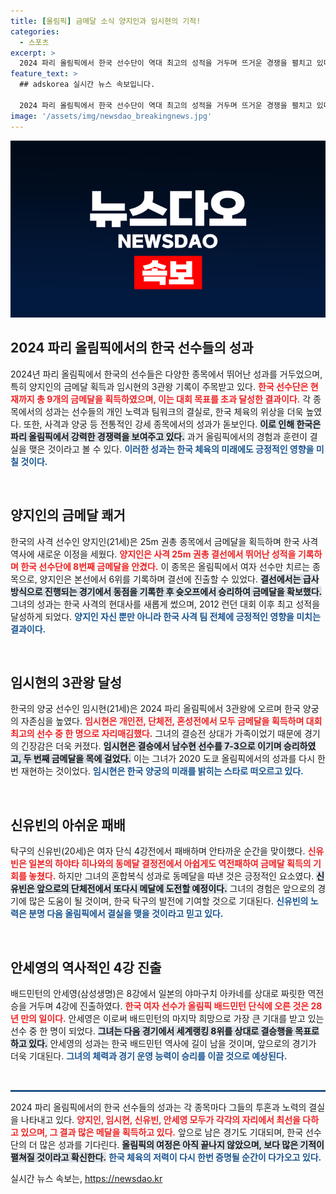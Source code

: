 ```yaml
---
title: [올림픽] 금메달 소식 양지인과 임시현의 기적!
categories:
  - 스포츠
excerpt: >
  2024 파리 올림픽에서 한국 선수단이 역대 최고의 성적을 거두며 뜨거운 경쟁을 펼치고 있다! 양지인의 금메달과 안세영의 28년 만의 4강 진출, 임시현의 3관왕 달성까지, 승전보가 이어진다. 클릭해서 자세히 알아보세요!
feature_text: >
  ## adskorea 실시간 뉴스 속보입니다.

  2024 파리 올림픽에서 한국 선수단이 역대 최고의 성적을 거두며 뜨거운 경쟁을 펼치고 있다! 양지인의 금메달과 안세영의 28년 만의 4강 진출, 임시현의 3관왕 달성까지, 승전보가 이어진다. 클릭해서 자세히 알아보세요!
image: '/assets/img/newsdao_breakingnews.jpg'
---
```


<p><img src="/assets/img/newsdao_breakingnews.jpg" alt="adskorea 속보" /></p>

<h2 data-ke-size="size26">2024 파리 올림픽에서의 한국 선수들의 성과</h2>

<p data-ke-size="size16">2024년 파리 올림픽에서 한국의 선수들은 다양한 종목에서 뛰어난 성과를 거두었으며, 특히 양지인의 금메달 획득과 임시현의 3관왕 기록이 주목받고 있다. <b><span style="color: #ee2323;">한국 선수단은 현재까지 총 9개의 금메달을 획득하였으며, 이는 대회 목표를 초과 달성한 결과이다.</span></b> 각 종목에서의 성과는 선수들의 개인 노력과 팀워크의 결실로, 한국 체육의 위상을 더욱 높였다. 또한, 사격과 양궁 등 전통적인 강세 종목에서의 성과가 돋보인다. <b><span style="background-color: #21538527;">이로 인해 한국은 파리 올림픽에서 강력한 경쟁력을 보여주고 있다.</span></b> 과거 올림픽에서의 경험과 훈련이 결실을 맺은 것이라고 볼 수 있다. <b><span style="color: #1a5490;">이러한 성과는 한국 체육의 미래에도 긍정적인 영향을 미칠 것이다.</span></b></p>

<p data-ke-size="size16">&nbsp;</p>

<h2 data-ke-size="size26">양지인의 금메달 쾌거</h2>

<p data-ke-size="size16">한국의 사격 선수인 양지인(21세)은 25m 권총 종목에서 금메달을 획득하며 한국 사격 역사에 새로운 이정을 세웠다. <b><span style="color: #ee2323;">양지인은 사격 25m 권총 결선에서 뛰어난 성적을 기록하며 한국 선수단에 8번째 금메달을 안겼다.</span></b> 이 종목은 올림픽에서 여자 선수만 치르는 종목으로, 양지인은 본선에서 6위를 기록하며 결선에 진출할 수 있었다. <b><span style="background-color: #21538527;">결선에서는 급사 방식으로 진행되는 경기에서 동점을 기록한 후 슛오프에서 승리하여 금메달을 확보했다.</span></b> 그녀의 성과는 한국 사격의 현대사를 새롭게 썼으며, 2012 런던 대회 이후 최고 성적을 달성하게 되었다. <b><span style="color: #1a5490;">양지인 자신 뿐만 아니라 한국 사격 팀 전체에 긍정적인 영향을 미치는 결과이다.</span></b></p>

<p data-ke-size="size16">&nbsp;</p>

<h2 data-ke-size="size26">임시현의 3관왕 달성</h2>

<p data-ke-size="size16">한국의 양궁 선수인 임시현(21세)은 2024 파리 올림픽에서 3관왕에 오르며 한국 양궁의 자존심을 높였다. <b><span style="color: #ee2323;">임시현은 개인전, 단체전, 혼성전에서 모두 금메달을 획득하며 대회 최고의 선수 중 한 명으로 자리매김했다.</span></b> 그녀의 결승전 상대가 가족이었기 때문에 경기의 긴장감은 더욱 커졌다. <b><span style="background-color: #21538527;">임시현은 결승에서 남수현 선수를 7-3으로 이기며 승리하였고, 두 번째 금메달을 목에 걸었다.</span></b> 이는 그녀가 2020 도쿄 올림픽에서의 성과를 다시 한번 재현하는 것이었다. <b><span style="color: #1a5490;">임시현은 한국 양궁의 미래를 밝히는 스타로 떠오르고 있다.</span></b></p>

<p data-ke-size="size16">&nbsp;</p>

<h2 data-ke-size="size26">신유빈의 아쉬운 패배</h2>

<p data-ke-size="size16">탁구의 신유빈(20세)은 여자 단식 4강전에서 패배하며 안타까운 순간을 맞이했다. <b><span style="color: #ee2323;">신유빈은 일본의 하야타 히나와의 동메달 결정전에서 아쉽게도 역전패하여 금메달 획득의 기회를 놓쳤다.</span></b> 하지만 그녀의 혼합복식 성과로 동메달을 따낸 것은 긍정적인 요소였다. <b><span style="background-color: #21538527;">신유빈은 앞으로의 단체전에서 또다시 메달에 도전할 예정이다.</span></b> 그녀의 경험은 앞으로의 경기에 많은 도움이 될 것이며, 한국 탁구의 발전에 기여할 것으로 기대된다. <b><span style="color: #1a5490;">신유빈의 노력은 분명 다음 올림픽에서 결실을 맺을 것이라고 믿고 있다.</span></b></p>

<p data-ke-size="size16">&nbsp;</p>

<h2 data-ke-size="size26">안세영의 역사적인 4강 진출</h2>

<p data-ke-size="size16">배드민턴의 안세영(삼성생명)은 8강에서 일본의 야마구치 아카네를 상대로 짜릿한 역전승을 거두며 4강에 진출하였다. <b><span style="color: #ee2323;">한국 여자 선수가 올림픽 배드민턴 단식에 오른 것은 28년 만의 일이다.</span></b> 안세영은 이로써 배드민턴의 마지막 희망으로 가장 큰 기대를 받고 있는 선수 중 한 명이 되었다. <b><span style="background-color: #21538527;">그녀는 다음 경기에서 세계랭킹 8위를 상대로 결승행을 목표로 하고 있다.</span></b> 안세영의 성과는 한국 배드민턴 역사에 길이 남을 것이며, 앞으로의 경기가 더욱 기대된다. <b><span style="color: #1a5490;">그녀의 체력과 경기 운영 능력이 승리를 이끌 것으로 예상된다.</span></b></p>

<p data-ke-size="size16">&nbsp;</p>

<hr style="height: 3px; background: #215385; border: none;"/>

<p data-ke-size="size16">2024 파리 올림픽에서의 한국 선수들의 성과는 각 종목마다 그들의 투혼과 노력의 결실을 나타내고 있다. <b><span style="color: #ee2323;">양지인, 임시현, 신유빈, 안세영 모두가 각각의 자리에서 최선을 다하고 있으며, 그 결과 많은 메달을 획득하고 있다.</span></b> 앞으로 남은 경기도 기대되며, 한국 선수단의 더 많은 성과를 기다린다. <b><span style="background-color: #21538527;">올림픽의 여정은 아직 끝나지 않았으며, 보다 많은 기적이 펼쳐질 것이라고 확신한다.</span></b> <b><span style="color: #1a5490;">한국 체육의 저력이 다시 한번 증명될 순간이 다가오고 있다.</span></b></p>
실시간 뉴스 속보는, <a href="https://newsdao.kr" rel="dofollow">https://newsdao.kr</a>


